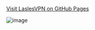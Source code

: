 [Visit LaslesVPN on GitHub Pages](https://NSagynbek.github.io/neobis-front-GiphyAPI/)

![image](https://github.com/NSagynbek/neobis-front-GiphyAPI/assets/130668892/6e3ff909-e7d8-4d64-9931-d8b05a67bbe5)

